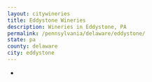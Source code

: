 ```yaml
---
layout: citywineries
title: Eddystone Wineries
description: Wineries in Eddystone, PA
permalink: /pennsylvania/delaware/eddystone/
state: pa
county: delaware
city: eddystone
---
```

-
